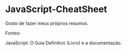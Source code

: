 # JavaScript-CheatSheet

Gosto de fazer meus próprios resumos.

Fontes:

JavaScript: O Guia Definitivo (Livro) e a documentação.